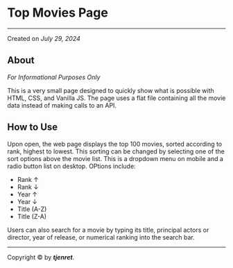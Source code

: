 # Top Movies Page
--------------

Created on *July 29, 2024*

## About

*For Informational Purposes Only*

This is a very small page designed to quickly show what is possible with HTML, CSS, and Vanilla JS. The page uses a flat file containing all the movie data instead of making calls to an API.

## How to Use

Upon open, the web page displays the top 100 movies, sorted according to rank, highest to lowest. This sorting can be changed by selecting one of the sort options above the movie list. This is a dropdown menu on mobile and a radio button list on desktop. OPtions include:
  - Rank &uarr;
  - Rank &darr;
  - Year &uarr;
  - Year &darr;
  - Title (A-Z)
  - Title (Z-A)

Users can also search for a movie by typing its title, principal actors or director, year of release, or numerical ranking into the search bar.


----------------------------

Copyright &copy; by ***tjenret***.
